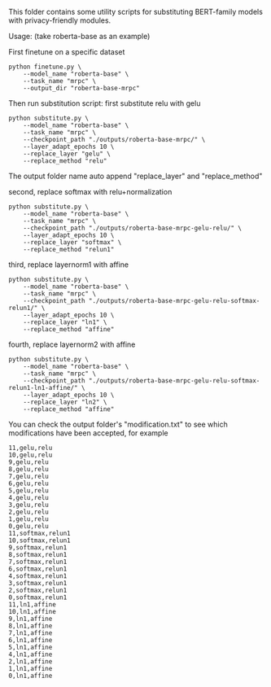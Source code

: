 This folder contains some utility scripts for substituting BERT-family models with privacy-friendly modules.

Usage: (take roberta-base as an example)

First finetune on a specific dataset

```
python finetune.py \
    --model_name "roberta-base" \
    --task_name "mrpc" \
    --output_dir "roberta-base-mrpc"
```

Then run substitution script:
first substitute relu with gelu

```
python substitute.py \
    --model_name "roberta-base" \
    --task_name "mrpc" \
    --checkpoint_path "./outputs/roberta-base-mrpc/" \
    --layer_adapt_epochs 10 \
    --replace_layer "gelu" \
    --replace_method "relu"
```
The output folder name auto append "replace_layer" and "replace_method"

second, replace softmax with relu+normalization

```
python substitute.py \
    --model_name "roberta-base" \
    --task_name "mrpc" \
    --checkpoint_path "./outputs/roberta-base-mrpc-gelu-relu/" \
    --layer_adapt_epochs 10 \
    --replace_layer "softmax" \
    --replace_method "relun1"
```

third, replace layernorm1 with affine

```
python substitute.py \
    --model_name "roberta-base" \
    --task_name "mrpc" \
    --checkpoint_path "./outputs/roberta-base-mrpc-gelu-relu-softmax-relun1/" \
    --layer_adapt_epochs 10 \
    --replace_layer "ln1" \
    --replace_method "affine"
```

fourth, replace layernorm2 with affine

```
python substitute.py \
    --model_name "roberta-base" \
    --task_name "mrpc" \
    --checkpoint_path "./outputs/roberta-base-mrpc-gelu-relu-softmax-relun1-ln1-affine/" \
    --layer_adapt_epochs 10 \
    --replace_layer "ln2" \
    --replace_method "affine"
```

You can check the output folder's "modification.txt" to see which modifications have been accepted, for example
```
11,gelu,relu
10,gelu,relu
9,gelu,relu
8,gelu,relu
7,gelu,relu
6,gelu,relu
5,gelu,relu
4,gelu,relu
3,gelu,relu
2,gelu,relu
1,gelu,relu
0,gelu,relu
11,softmax,relun1
10,softmax,relun1
9,softmax,relun1
8,softmax,relun1
7,softmax,relun1
6,softmax,relun1
4,softmax,relun1
3,softmax,relun1
2,softmax,relun1
0,softmax,relun1
11,ln1,affine
10,ln1,affine
9,ln1,affine
8,ln1,affine
7,ln1,affine
6,ln1,affine
5,ln1,affine
4,ln1,affine
2,ln1,affine
1,ln1,affine
0,ln1,affine
```
